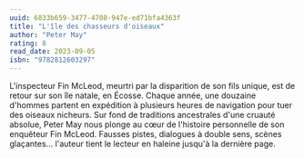 ```yaml
---
uuid: 6833b659-3477-4708-947e-ed71bfa4363f
title: "L'île des chasseurs d'oiseaux"
author: "Peter May"
rating: 8
read_date: 2023-09-05
isbn: "9782812603297"
---
```


L'inspecteur Fin McLeod, meurtri par la disparition de son fils unique, est de retour sur son île natale, en Écosse. Chaque année, une douzaine d'hommes partent en expédition à plusieurs heures de navigation pour tuer des oiseaux nicheurs. Sur fond de traditions ancestrales d'une cruauté absolue, Peter May nous plonge au cœur de l'histoire personnelle de son enquêteur Fin McLeod. Fausses pistes, dialogues à double sens, scènes glaçantes... l'auteur tient le lecteur en haleine jusqu'à la dernière page.